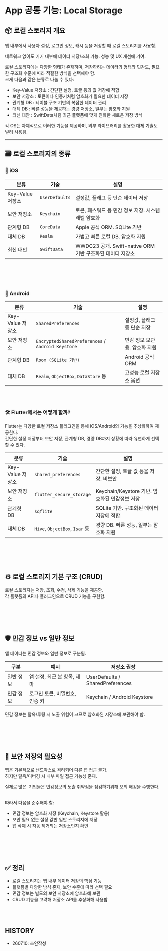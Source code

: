# App 공통 기능: Local Storage

## 📦 로컬 스토리지 개요

앱 내부에서 사용자 설정, 로그인 정보, 캐시 등을 저장할 때 로컬 스토리지를 사용함.

네트워크 없이도 기기 내부에 데이터 저장/조회 가능. 성능 및 UX 개선에 기여.

로컬 스토리지에는 다양한 형태가 존재하며, 저장하려는 데이터의 형태와 민감도, 필요한 구조화 수준에 따라 적절한 방식을 선택해야 함.  
크게 다음과 같은 분류로 나눌 수 있다:

- Key-Value 저장소 : 간단한 설정, 토글 등의 값 저장에 적합
- 보안 저장소 : 토큰이나 인증키처럼 암호화가 필요한 데이터 저장
- 관계형 DB : 테이블 구조 기반의 복잡한 데이터 관리
- 대체 DB : 빠른 성능을 제공하는 경량 저장소, 일부는 암호화 지원
- 최신 대안 : SwiftData처럼 최근 플랫폼에 맞게 진화한 새로운 저장 방식

각 OS는 자체적으로 이러한 기능을 제공하며, 외부 라이브러리를 활용한 대체 기술도 널리 사용됨.

---

## 🗃️ 로컬 스토리지의 종류

### 📱 iOS

| 분류 | 기술 | 설명 |
|------|------|------|
| Key-Value 저장소 | `UserDefaults` | 설정값, 플래그 등 단순 데이터 저장 |
| 보안 저장소 | `Keychain` | 토큰, 패스워드 등 민감 정보 저장. 시스템 레벨 암호화 |
| 관계형 DB | `CoreData` | Apple 공식 ORM. SQLite 기반 |
| 대체 DB | `Realm` | 가볍고 빠른 로컬 DB. 암호화 지원 |
| 최신 대안 | `SwiftData` | WWDC23 공개. Swift-native ORM 기반 구조화된 데이터 저장소 |


<br><br>
---

### 🤖 Android

| 분류 | 기술 | 설명 |
|------|------|------|
| Key-Value 저장소 | `SharedPreferences` | 설정값, 플래그 등 단순 저장 |
| 보안 저장소 | `EncryptedSharedPreferences` / `Android Keystore` | 민감 정보 보관용. 암호화 지원 |
| 관계형 DB | `Room (SQLite 기반)` | Android 공식 ORM |
| 대체 DB | `Realm`, `ObjectBox`, `DataStore` 등 | 고성능 로컬 저장소 옵션 |

<br><br>

### 🛠️ Flutter에서는 어떻게 할까?

Flutter는 다양한 로컬 저장소 플러그인을 통해 iOS/Android의 기능을 추상화하여 제공한다.  
간단한 설정 저장부터 보안 저장, 관계형 DB, 경량 DB까지 상황에 따라 유연하게 선택할 수 있다.

| 분류 | 기술 | 설명 |
|------|------|------|
| Key-Value 저장소 | `shared_preferences` | 간단한 설정, 토글 값 등을 저장. 비보안 |
| 보안 저장소 | `flutter_secure_storage` | Keychain/Keystore 기반. 암호화된 민감정보 저장 |
| 관계형 DB | `sqflite` | SQLite 기반. 구조화된 데이터 저장에 적합 |
| 대체 DB | `Hive`, `ObjectBox`, `Isar` 등 | 경량 DB. 빠른 성능, 일부는 암호화 지원 |

<br><br>
---

## ⚙️ 로컬 스토리지 기본 구조 (CRUD)

로컬 스토리지는 저장, 조회, 수정, 삭제 기능을 제공함.  
각 플랫폼의 API나 플러그인으로 CRUD 기능을 구현함.

<br><br>
---

## 🛡️ 민감 정보 vs 일반 정보

앱 데이터는 민감 정보와 일반 정보로 구분됨.

| 구분 | 예시 | 저장소 권장 |
|------|------|-------------|
| 일반 정보 | 앱 설정, 최근 본 항목, 테마 | UserDefaults / SharedPreferences |
| 민감 정보 | 로그인 토큰, 비밀번호, 인증 키 | Keychain / Android Keystore |

민감 정보는 탈옥/루팅 시 노출 위험이 크므로 암호화된 저장소에 보관해야 함.

<br><br>
---

## 🔐 보안 저장의 필요성

앱은 기본적으로 샌드박스로 격리되어 다른 앱 접근 불가.  
하지만 탈옥/디버깅 시 내부 파일 접근 가능성 존재.  

실제로 많은  기업들은 민감정보의 노출 취약점을 점검하기위해 모의 해킹을 수행한다.   


따라서 다음을 준수해야 함:  
- 민감 정보는 암호화 저장 (Keychain, Keystore 활용)  
- 보안 필요 없는 설정 값만 일반 스토리지에 저장  
- 앱 삭제 시 자동 제거되는 저장소인지 확인  



<br><br>
---

## ✅ 정리

- 로컬 스토리지는 앱 내부 데이터 저장의 핵심 기능  
- 플랫폼별 다양한 방식 존재, 보안 수준에 따라 선택 필요  
- 민감 정보는 별도의 보안 저장소에 암호화해 보관  
- CRUD 기능을 고려해 저장소 API를 추상화해 사용함

<br><br>

## HISTORY
- 260710: 초안작성
